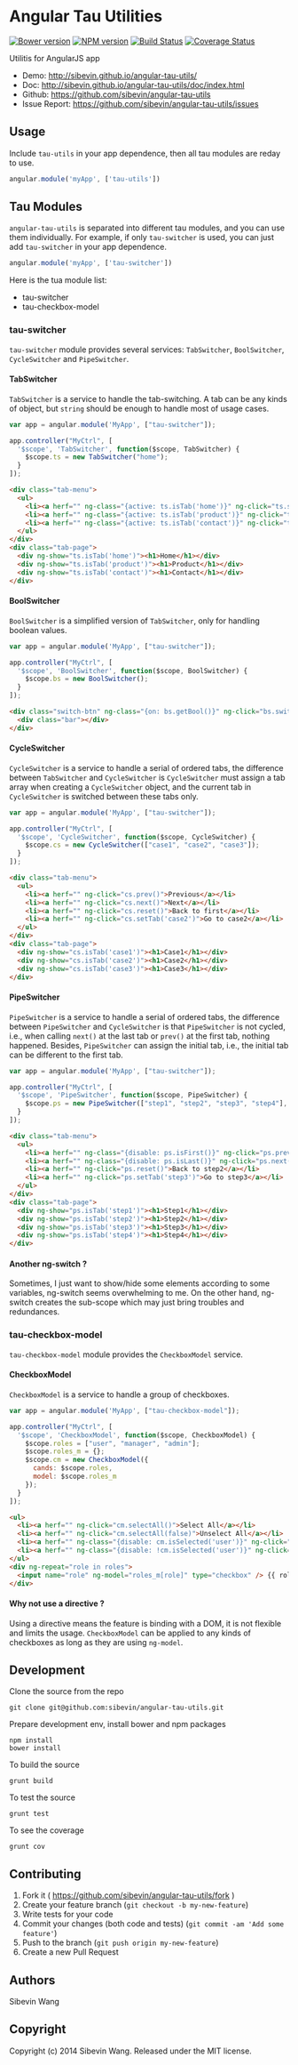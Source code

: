 # Angular Tau Utilities

[![Bower version](https://badge.fury.io/bo/angular-tau-utils.svg)][bower]
[![NPM version](https://badge.fury.io/js/angular-tau-utils.svg)][npm]
[![Build Status](https://travis-ci.org/sibevin/angular-tau-utils.svg?branch=build)][travis]
[![Coverage Status](https://coveralls.io/repos/sibevin/angular-tau-utils/badge.png?branch=cover-check)][cover-check]

[bower]: http://badge.fury.io/bo/angular-tau-utils
[npm]: http://badge.fury.io/js/angular-tau-utils
[travis]: https://travis-ci.org/sibevin/angular-tau-utils
[cover-check]: https://coveralls.io/r/sibevin/angular-tau-utils?branch=cover-check

Utilitis for AngularJS app

* Demo: http://sibevin.github.io/angular-tau-utils/
* Doc: http://sibevin.github.io/angular-tau-utils/doc/index.html
* Github: https://github.com/sibevin/angular-tau-utils
* Issue Report: https://github.com/sibevin/angular-tau-utils/issues

## Usage

Include `tau-utils` in your app dependence, then all tau modules are reday to use.

```js
angular.module('myApp', ['tau-utils'])
```

## Tau Modules

`angular-tau-utils` is separated into different tau modules, and you can use them individually. For example, if only `tau-switcher` is used, you can just add `tau-switcher` in your app dependence.

```js
angular.module('myApp', ['tau-switcher'])
```

Here is the tua module list:

* tau-switcher
* tau-checkbox-model

### tau-switcher

`tau-switcher` module provides several services: `TabSwitcher`, `BoolSwitcher`, `CycleSwitcher` and `PipeSwitcher`.

#### TabSwitcher

`TabSwitcher` is a service to handle the tab-switching. A tab can be any kinds of object, but `string` should be enough to handle most of usage cases.

```js
var app = angular.module('MyApp', ["tau-switcher"]);

app.controller("MyCtrl", [
  '$scope', 'TabSwitcher', function($scope, TabSwitcher) {
    $scope.ts = new TabSwitcher("home");
  }
]);
```

```html
<div class="tab-menu">
  <ul>
    <li><a herf="" ng-class="{active: ts.isTab('home')}" ng-click="ts.switch('home')">Home</a></li>
    <li><a herf="" ng-class="{active: ts.isTab('product')}" ng-click="ts.switch('product')">Product</a></li>
    <li><a herf="" ng-class="{active: ts.isTab('contact')}" ng-click="ts.setTab('contact')">Contact</a></li>
  </ul>
</div>
<div class="tab-page">
  <div ng-show="ts.isTab('home')"><h1>Home</h1></div>
  <div ng-show="ts.isTab('product')"><h1>Product</h1></div>
  <div ng-show="ts.isTab('contact')"><h1>Contact</h1></div>
</div>
```

#### BoolSwitcher

`BoolSwitcher` is a simplified version of `TabSwitcher`, only for handling boolean values.

```js
var app = angular.module('MyApp', ["tau-switcher"]);

app.controller("MyCtrl", [
  '$scope', 'BoolSwitcher', function($scope, BoolSwitcher) {
    $scope.bs = new BoolSwitcher();
  }
]);
```

```html
<div class="switch-btn" ng-class="{on: bs.getBool()}" ng-click="bs.switch()">
  <div class="bar"></div>
</div>
```

#### CycleSwitcher

`CycleSwitcher` is a service to handle a serial of ordered tabs, the difference between `TabSwitcher` and `CycleSwitcher` is `CycleSwitcher` must assign a tab array when creating a `CycleSwitcher` object, and the current tab in `CycleSwitcher` is switched between these tabs only.

```js
var app = angular.module('MyApp', ["tau-switcher"]);

app.controller("MyCtrl", [
  '$scope', 'CycleSwitcher', function($scope, CycleSwitcher) {
    $scope.cs = new CycleSwitcher(["case1", "case2", "case3"]);
  }
]);
```

```html
<div class="tab-menu">
  <ul>
    <li><a herf="" ng-click="cs.prev()">Previous</a></li>
    <li><a herf="" ng-click="cs.next()">Next</a></li>
    <li><a herf="" ng-click="cs.reset()">Back to first</a></li>
    <li><a herf="" ng-click="cs.setTab('case2')">Go to case2</a></li>
  </ul>
</div>
<div class="tab-page">
  <div ng-show="cs.isTab('case1')"><h1>Case1</h1></div>
  <div ng-show="cs.isTab('case2')"><h1>Case2</h1></div>
  <div ng-show="cs.isTab('case3')"><h1>Case3</h1></div>
</div>
```

#### PipeSwitcher

`PipeSwitcher` is a service to handle a serial of ordered tabs, the difference between `PipeSwitcher` and `CycleSwitcher` is that `PipeSwitcher` is not cycled, i.e., when calling `next()` at the last tab or `prev()` at the first tab, nothing happened. Besides, `PipeSwitcher` can assign the initial tab, i.e., the initial tab can be different to the first tab.

```js
var app = angular.module('MyApp', ["tau-switcher"]);

app.controller("MyCtrl", [
  '$scope', 'PipeSwitcher', function($scope, PipeSwitcher) {
    $scope.ps = new PipeSwitcher(["step1", "step2", "step3", "step4"], "step2");
  }
]);
```

```html
<div class="tab-menu">
  <ul>
    <li><a herf="" ng-class="{disable: ps.isFirst()}" ng-click="ps.prev()">Previous</a></li>
    <li><a herf="" ng-class="{disable: ps.isLast()}" ng-click="ps.next()">Next</a></li>
    <li><a herf="" ng-click="ps.reset()">Back to step2</a></li>
    <li><a herf="" ng-click="ps.setTab('step3')">Go to step3</a></li>
  </ul>
</div>
<div class="tab-page">
  <div ng-show="ps.isTab('step1')"><h1>Step1</h1></div>
  <div ng-show="ps.isTab('step2')"><h1>Step2</h1></div>
  <div ng-show="ps.isTab('step3')"><h1>Step3</h1></div>
  <div ng-show="ps.isTab('step4')"><h1>Step4</h1></div>
</div>
```

#### Another ng-switch ?

Sometimes, I just want to show/hide some elements according to some variables, ng-switch seems overwhelming to me. On the other hand, ng-switch creates the sub-scope which may just bring troubles and redundances.

### tau-checkbox-model

`tau-checkbox-model` module provides the `CheckboxModel` service.

#### CheckboxModel

`CheckboxModel` is a service to handle a group of checkboxes.

```js
var app = angular.module('MyApp', ["tau-checkbox-model"]);

app.controller("MyCtrl", [
  '$scope', 'CheckboxModel', function($scope, CheckboxModel) {
    $scope.roles = ["user", "manager", "admin"];
    $scope.roles_m = {};
    $scope.cm = new CheckboxModel({
      cands: $scope.roles,
      model: $scope.roles_m
    });
  }
]);
```

```html
<ul>
  <li><a herf="" ng-click="cm.selectAll()">Select All</a></li>
  <li><a herf="" ng-click="cm.selectAll(false)">Unselect All</a></li>
  <li><a herf="" ng-class="{disable: cm.isSelected('user')}" ng-click="cm.select('user')">Select "user"</a></li>
  <li><a herf="" ng-class="{disable: !cm.isSelected('user')}" ng-click="cm.select('user', false)">Unselect "user"</a></li>
</ul>
<div ng-repeat="role in roles">
  <input name="role" ng-model="roles_m[role]" type="checkbox" /> {{ role }}
</div>
```
#### Why not use a directive ?

Using a directive means the feature is binding with a DOM, it is not flexible and limits the usage. `CheckboxModel` can be applied to any kinds of checkboxes as long as they are using `ng-model`.

## Development

Clone the source from the repo

    git clone git@github.com:sibevin/angular-tau-utils.git

Prepare development env, install bower and npm packages

    npm install
    bower install

To build the source

    grunt build

To test the source

    grunt test

To see the coverage

    grunt cov

## Contributing

1. Fork it ( https://github.com/sibevin/angular-tau-utils/fork )
2. Create your feature branch (`git checkout -b my-new-feature`)
3. Write tests for your code
4. Commit your changes (both code and tests) (`git commit -am 'Add some feature'`)
5. Push to the branch (`git push origin my-new-feature`)
6. Create a new Pull Request

## Authors

Sibevin Wang

## Copyright

Copyright (c) 2014 Sibevin Wang. Released under the MIT license.
